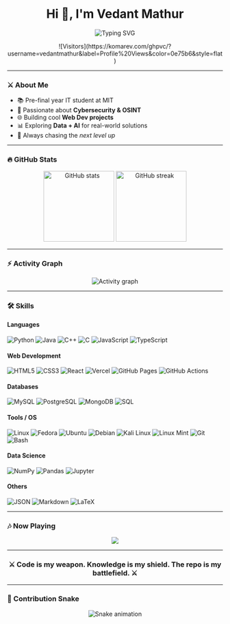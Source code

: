 <!-- Epic GitHub Profile README -->

<h1 align="center">Hi 👋, I'm Vedant Mathur</h1>

<p align="center">
  <img src="https://readme-typing-svg.herokuapp.com?font=Fira+Code&size=24&duration=2500&pause=1000&color=00F720&center=true&vCenter=true&width=600&lines=Pre-Final+Year+IT+Student+%F0%9F%93%9A;Cybersecurity+Enthusiast+%F0%9F%94%90;Web+Developer+%E2%9A%A1;OSINT+Explorer+%F0%9F%95%B5%EF%B8%8F;Always+learning+new+stuff+%F0%9F%92%AB" alt="Typing SVG" />
</p>

<p align="center">
  ![Visitors](https://komarev.com/ghpvc/?username=vedantmathur&label=Profile%20Views&color=0e75b6&style=flat)
</p>

---

### ⚔️ About Me
- 📚 Pre-final year IT student at MIT  
- 🔐 Passionate about **Cybersecurity & OSINT**  
- 🌐 Building cool **Web Dev projects**  
- 📊 Exploring **Data + AI** for real-world solutions  
- 🚀 Always chasing the *next level up*  

---

### 🔥 GitHub Stats
<p align="center">
  <img src="https://github-readme-stats.vercel.app/api?username=vedantmathur&show_icons=true&theme=tokyonight" alt="GitHub stats" height="165"/>
  <img src="https://github-readme-streak-stats.herokuapp.com/?user=vedantmathur&theme=tokyonight" alt="GitHub streak" height="165"/>
</p>

---

### ⚡ Activity Graph
<p align="center">
  <img src="https://github-readme-activity-graph.vercel.app/graph?username=vedantmathur&theme=tokyo-night&hide_border=true" alt="Activity graph"/>
</p>

---

### 🛠️ Skills

#### Languages
![Python](https://img.shields.io/badge/Python-3776AB?style=flat&logo=python&logoColor=white)
![Java](https://img.shields.io/badge/Java-007396?style=flat&logo=java&logoColor=white)
![C++](https://img.shields.io/badge/C++-00599C?style=flat&logo=cplusplus&logoColor=white)
![C](https://img.shields.io/badge/C-00599C?style=flat&logo=c&logoColor=white)
![JavaScript](https://img.shields.io/badge/JavaScript-F7DF1E?style=flat&logo=javascript&logoColor=black)
![TypeScript](https://img.shields.io/badge/TypeScript-3178C6?style=flat&logo=typescript&logoColor=white)

#### Web Development
![HTML5](https://img.shields.io/badge/HTML5-E34F26?style=flat&logo=html5&logoColor=white)
![CSS3](https://img.shields.io/badge/CSS3-1572B6?style=flat&logo=css3&logoColor=white)
![React](https://img.shields.io/badge/React-20232A?style=flat&logo=react&logoColor=61DAFB)
![Vercel](https://img.shields.io/badge/Vercel-000000?style=flat&logo=vercel&logoColor=white)
![GitHub Pages](https://img.shields.io/badge/GitHub%20Pages-222222?style=flat&logo=github&logoColor=white)
![GitHub Actions](https://img.shields.io/badge/GitHub%20Actions-2088FF?style=flat&logo=githubactions&logoColor=white)

#### Databases
![MySQL](https://img.shields.io/badge/MySQL-4479A1?style=flat&logo=mysql&logoColor=white)
![PostgreSQL](https://img.shields.io/badge/PostgreSQL-336791?style=flat&logo=postgresql&logoColor=white)
![MongoDB](https://img.shields.io/badge/MongoDB-47A248?style=flat&logo=mongodb&logoColor=white)
![SQL](https://img.shields.io/badge/SQL-003B57?style=flat&logo=amazon-dynamodb&logoColor=white)

#### Tools / OS
![Linux](https://img.shields.io/badge/Linux-FCC624?style=flat&logo=linux&logoColor=black)
![Fedora](https://img.shields.io/badge/Fedora-294172?style=flat&logo=fedora&logoColor=white)
![Ubuntu](https://img.shields.io/badge/Ubuntu-E95420?style=flat&logo=ubuntu&logoColor=white)
![Debian](https://img.shields.io/badge/Debian-A81D33?style=flat&logo=debian&logoColor=white)
![Kali Linux](https://img.shields.io/badge/Kali%20Linux-557C94?style=flat&logo=kalilinux&logoColor=white)
![Linux Mint](https://img.shields.io/badge/Linux%20Mint-87CF3E?style=flat&logo=linuxmint&logoColor=white)
![Git](https://img.shields.io/badge/Git-F05032?style=flat&logo=git&logoColor=white)
![Bash](https://img.shields.io/badge/Bash-4EAA25?style=flat&logo=gnubash&logoColor=white)

#### Data Science
![NumPy](https://img.shields.io/badge/NumPy-013243?style=flat&logo=numpy&logoColor=white)
![Pandas](https://img.shields.io/badge/Pandas-150458?style=flat&logo=pandas&logoColor=white)
![Jupyter](https://img.shields.io/badge/Jupyter-F37626?style=flat&logo=jupyter&logoColor=white)

#### Others
![JSON](https://img.shields.io/badge/JSON-000000?style=flat&logo=json&logoColor=white)
![Markdown](https://img.shields.io/badge/Markdown-000000?style=flat&logo=markdown&logoColor=white)
![LaTeX](https://img.shields.io/badge/LaTeX-008080?style=flat&logo=latex&logoColor=white)

---

### 🎶 Now Playing
<p align="center">
  <a href="https://github.com/kittinan/spotify-github-profile">
    <img src="https://spotify-github-profile.kittinanx.com/api/view?uid=b4xjs6jvtulnpaex4zu97jm11&cover_image=true&theme=default&show_offline=false&background_color=121212&interchange=false&bar_color_cover=false"/>
  </a>
</p>

---

<h3 align="center">⚔️ Code is my weapon. Knowledge is my shield. The repo is my battlefield. ⚔️</h3>

---

### 🐍 Contribution Snake
<p align="center">
  <img src="https://raw.githubusercontent.com/vedantmathur/vedantmathur/output/snake.svg" alt="Snake animation"/>
</p>
